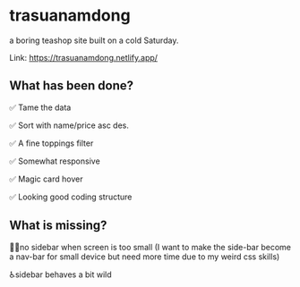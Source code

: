 # trasuanamdong

a boring teashop site built on a cold Saturday.

Link: https://trasuanamdong.netlify.app/

## What has been done?

✅ Tame the data

✅ Sort with name/price asc des.

✅ A fine toppings filter

✅ Somewhat responsive

✅ Magic card hover

✅ Looking good coding structure

## What is missing?

🤦‍♂️no sidebar when screen is too small (I want to make the side-bar become a nav-bar for small device but need more time due to my weird css skills)

♿sidebar behaves a bit wild
